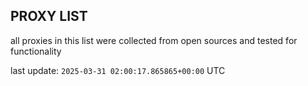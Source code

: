 ## PROXY LIST

all proxies in this list were collected from open sources and tested for functionality

last update: `2025-03-31 02:00:17.865865+00:00` UTC